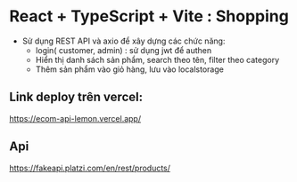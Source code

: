 # React + TypeScript + Vite : Shopping 
+ Sử dụng REST API và axio để xây dựng các chức năng:
    - login( customer, admin) : sử dụng jwt để authen
    - Hiển thị danh sách sản phẩm, search theo tên, filter theo category
    - Thêm sản phẩm vào giỏ hàng, lưu vào localstorage
      
## Link deploy trên vercel: 
https://ecom-api-lemon.vercel.app/

## Api 
https://fakeapi.platzi.com/en/rest/products/
